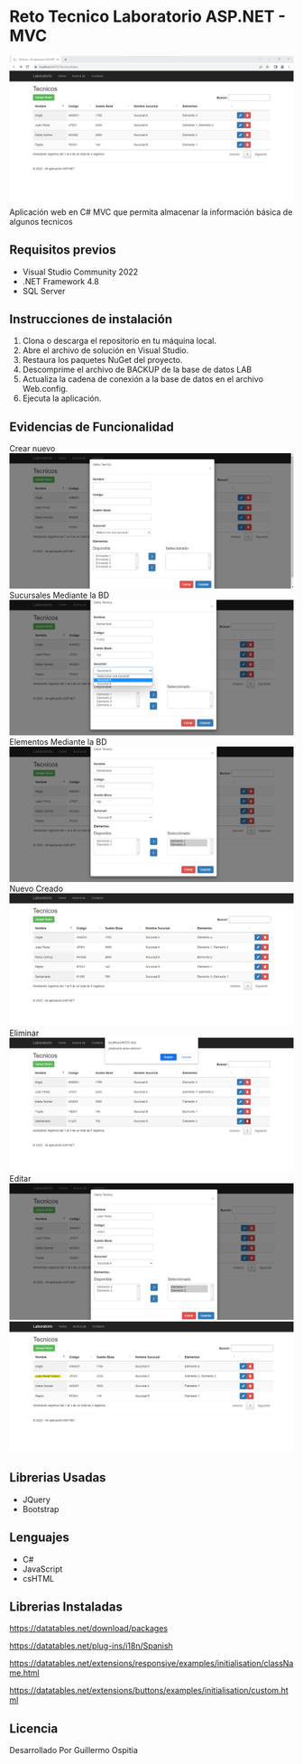 # Reto Tecnico Laboratorio ASP.NET - MVC

![screenshot project](https://github.com/Guillermoheat26/LaboratorioRepo/blob/main/blob/capturas/Inicial.png)
Aplicación web en C# MVC que permita almacenar la información básica de algunos tecnicos

## Requisitos previos

- Visual Studio Community 2022
- .NET Framework 4.8
- SQL Server

## Instrucciones de instalación

1. Clona o descarga el repositorio en tu máquina local.
2. Abre el archivo de solución en Visual Studio.
3. Restaura los paquetes NuGet del proyecto.
4. Descomprime el archivo de BACKUP de la base de datos LAB
4. Actualiza la cadena de conexión a la base de datos en el archivo Web.config.
5. Ejecuta la aplicación.

## Evidencias de Funcionalidad

Crear nuevo
![screenshot project](https://github.com/Guillermoheat26/LaboratorioRepo/blob/main/blob/capturas/Crear%20Nuevo.png)
Sucursales Mediante la BD
![screenshot project](https://github.com/Guillermoheat26/LaboratorioRepo/blob/main/blob/capturas/Sucursal.png)
Elementos Mediante la BD
![screenshot project](https://github.com/Guillermoheat26/LaboratorioRepo/blob/main/blob/capturas/Elementos.png)
Nuevo Creado
![screenshot project](https://github.com/Guillermoheat26/LaboratorioRepo/blob/main/blob/capturas/Nuevo%20Creado.png)
Eliminar
![screenshot project](https://github.com/Guillermoheat26/LaboratorioRepo/blob/main/blob/capturas/Eliminar%20Creado.png)
Editar
![screenshot project](https://github.com/Guillermoheat26/LaboratorioRepo/blob/main/blob/capturas/Editar.png)
![screenshot project](https://github.com/Guillermoheat26/LaboratorioRepo/blob/main/blob/capturas/Editado.png)



## Librerias Usadas
- JQuery
- Bootstrap

## Lenguajes

- C#
- JavaScript
- csHTML

## Librerias Instaladas

https://datatables.net/download/packages

https://datatables.net/plug-ins/i18n/Spanish

https://datatables.net/extensions/responsive/examples/initialisation/className.html

https://datatables.net/extensions/buttons/examples/initialisation/custom.html

## Licencia

Desarrollado Por Guillermo Ospitia
